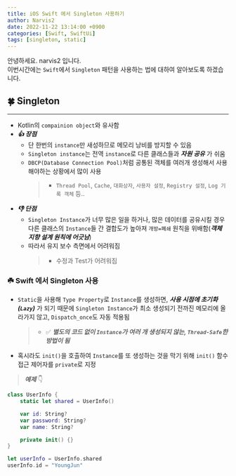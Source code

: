 ```yaml
---
title: iOS Swift 에서 Singleton 사용하기
author: Narvis2
date: 2022-11-22 13:14:00 +0900
categories: [Swift, SwiftUi]
tags: [singleton, static]
---
```


안녕하세요. narvis2 입니다.  
이번시간에는 `Swift`에서 `Singleton` 패턴을 사용하는 법에 대하여 알아보도록 하겠습니다.

## 🍀 Singleton

---

- Kotlin의 `compainion object`와 유사함
- **_👍 장점_**
  - 단 한번의 `instance`만 새성하므로 메모리 낭비를 방지할 수 있음
  - `Singleton instance`는 전역 `instance`로 다른 클래스들과 **_자원 공유_** 가 쉬움
  - `DBCP(Database Connection Pool)`처럼 공통된 객체를 여러개 생성해서 사용해야하는 상황에서 많이 사용
    > - `Thread Pool`, `Cache`, `대화상자`, `사용자 설정`, `Registry 설정`, `Log 기록 객체` 등..
- **_👎 단점_**
  - `Singleton Instance`가 너무 많은 일을 하거나, 많은 데이터를 공유시킬 경우 다른 클래스의 `Instance`들 간 결합도가 높아져 `개방=폐쇄` 원칙을 위배함(**_객체 지향 설계 원칙에 어긋남_**)
  - 따라서 유지 보수 측면에서 어려워짐
    > - 수정과 Test가 어려워짐

### ☘️ Swift 에서 Singleton 사용

- `Static`을 사용해 `Type Property`로 `Instance`를 생성하면, **_사용 시점에 초기화(`Lazy`)_** 가 되기 때문에 `Singleton Instance`가 최소 생성되기 전까진 메모리에 올라가지 않고, `Dispatch_once`도 자동 적용됨
  > - ✅ **_별도의 코드 없이 `Instance`가 여러 개 생성되지 않는, `Thread-Safe`한 방법이 됨_**
- 혹시라도 `init()`을 호출하여 `Instance`를 또 생성하는 것을 막기 위해 `init()` 함수 접근 제어자를 `private`로 지정

> **_예제_** 👇

```swift
class UserInfo {
    static let shared = UserInfo()

    var id: String?
    var password: String?
    var name: String?

    private init() {}
}

let userInfo = UserInfo.shared
userInfo.id = "YoungJun"
```
